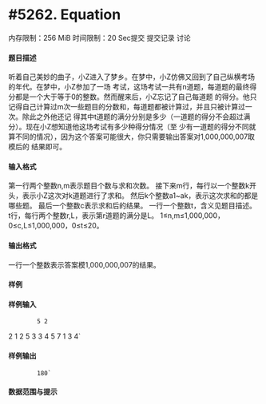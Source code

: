 
# #5262. Equation
内存限制：256 MiB 时间限制：20 Sec提交 提交记录 讨论
#### 题目描述
听着自己美妙的曲子，小Z进入了梦乡。在梦中，小Z仿佛又回到了自己纵横考场的年代。在梦中，小Z参加了一场
考试，这场考试一共有n道题，每道题的最终得分都是一个大于等于0的整数。然而醒来后，小Z忘记了自己每道题
的得分。他只记得自己计算过m次一些题目的分数和，每道题都被计算过，并且只被计算过一次。除此之外他还记
得其中t道题的满分分别是多少（一道题的得分不会超过满分）。现在小Z想知道他这场考试有多少种得分情况（至
少有一道题的得分不同就算不同的情况），因为这个答案可能很大，你只需要输出答案对1,000,000,007取模后的
结果即可。


#### 输入格式
第一行两个整数n,m表示题目个数与求和次数。
接下来m行，每行以一个整数k开头，表示小Z这次对k道题进行了求和。
然后k个整数a1~ak，表示这次求和的都是哪些题。
最后一个整数c表示求和后的结果。
一行一个整数t，含义见题目描述。
t行，每行两个整数r,L，表示第r道题的满分是L。
1≤n,m≤1,000,000，0≤c,L≤1,000,000，0≤t≤20。


#### 输出格式
一行一个整数表示答案模1,000,000,007的结果。


#### 样例

#### 样例输入

			5 2
2 1 2 5
3 3 4 5 7
1
3 4`
#### 样例输出

			180`
#### 数据范围与提示


